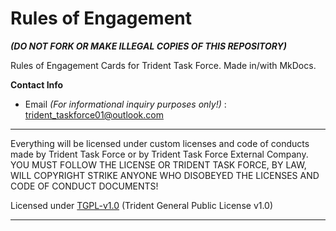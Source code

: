 # Rules of Engagement
___(DO NOT FORK OR MAKE ILLEGAL COPIES OF THIS REPOSITORY)___

Rules of Engagement Cards for Trident Task Force. Made in/with  MkDocs.

__Contact Info__
- Email _(For informational inquiry purposes only!)_ : trident_taskforce01@outlook.com

---

Everything will be licensed under custom licenses and code of conducts made by Trident Task Force or by Trident Task Force External Company. YOU MUST FOLLOW THE LICENSE OR TRIDENT TASK FORCE, BY LAW, WILL COPYRIGHT STRIKE ANYONE WHO DISOBEYED THE LICENSES AND CODE OF CONDUCT DOCUMENTS!

Licensed under [TGPL-v1.0](invalid-link) (Trident General Public License v1.0)

---
